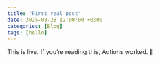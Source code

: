 ```yaml
---
title: "First real post"
date: 2025-08-28 12:00:00 +0300
categories: [Blog]
tags: [hello]
---
```


This is live. If you’re reading this, Actions worked. 🎯
